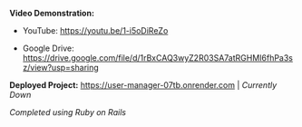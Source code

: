 **Video Demonstration:**

* YouTube: https://youtu.be/1-i5oDiReZo 

* Google Drive: https://drive.google.com/file/d/1rBxCAQ3wyZ2R03SA7atRGHMI6fhPa3sz/view?usp=sharing

**Deployed Project:** https://user-manager-07tb.onrender.com | *Currently Down*

*Completed using Ruby on Rails*
